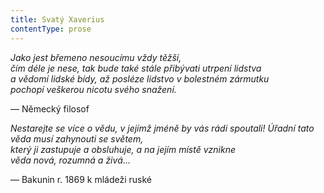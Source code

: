 ```yaml
---
title: Svatý Xaverius
contentType: prose
---
```


_Jako jest břemeno nesoucímu vždy těžší,  
čím déle je nese, tak bude také stále přibývati utrpení lidstva  
a vědomí lidské bídy, až posléze lidstvo v bolestném zármutku  
pochopí veškerou nicotu svého snažení._

— Německý filosof

_Nestarejte se více o vědu, v jejímž jméně by vás rádi spoutali! Úřadní tato věda musí zahynouti se světem,  
který ji zastupuje a obsluhuje, a na jejím místě vznikne  
věda nová, rozumná a živá…_

— Bakunin r. 1869 k mládeži ruské
